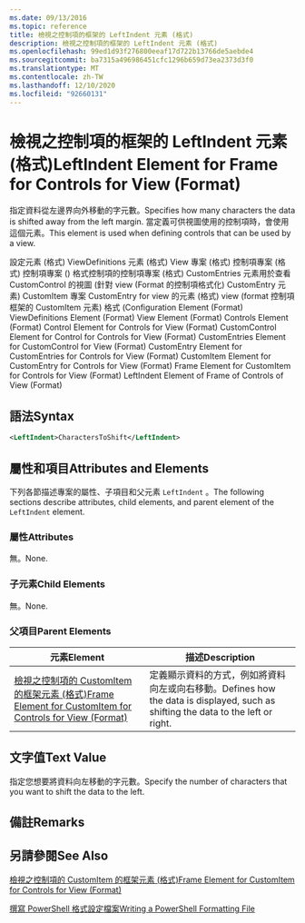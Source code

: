 ```yaml
---
ms.date: 09/13/2016
ms.topic: reference
title: 檢視之控制項的框架的 LeftIndent 元素 (格式)
description: 檢視之控制項的框架的 LeftIndent 元素 (格式)
ms.openlocfilehash: 99ed1d93f276800eeaf17d722b13766de5aebde4
ms.sourcegitcommit: ba7315a496986451cfc1296b659d73ea2373d3f0
ms.translationtype: MT
ms.contentlocale: zh-TW
ms.lasthandoff: 12/10/2020
ms.locfileid: "92660131"
---
```

# <a name="leftindent-element-for-frame-for-controls-for-view-format"></a><span data-ttu-id="5e8aa-103">檢視之控制項的框架的 LeftIndent 元素 (格式)</span><span class="sxs-lookup"><span data-stu-id="5e8aa-103">LeftIndent Element for Frame for Controls for View (Format)</span></span>

<span data-ttu-id="5e8aa-104">指定資料從左邊界向外移動的字元數。</span><span class="sxs-lookup"><span data-stu-id="5e8aa-104">Specifies how many characters the data is shifted away from the left margin.</span></span> <span data-ttu-id="5e8aa-105">當定義可供視圖使用的控制項時，會使用這個元素。</span><span class="sxs-lookup"><span data-stu-id="5e8aa-105">This element is used when defining controls that can be used by a view.</span></span>

<span data-ttu-id="5e8aa-106">設定元素 (格式) ViewDefinitions 元素 (格式) View 專案 (格式) 控制項專案 (格式) 控制項專案 () 格式控制項的控制項專案 (格式) CustomEntries 元素用於查看 CustomControl 的視圖 (針對 view (Format 的控制項格式化) CustomEntry 元素) CustomItem 專案 CustomEntry for view 的元素 (格式) view (format 控制項框架的 CustomItem 元素) 格式 (</span><span class="sxs-lookup"><span data-stu-id="5e8aa-106">Configuration Element (Format) ViewDefinitions Element (Format) View Element (Format) Controls Element (Format) Control Element for Controls for View (Format) CustomControl Element for Control for Controls for View (Format) CustomEntries Element for CustomControl for View (Format) CustomEntry Element for CustomEntries for Controls for View (Format) CustomItem Element for CustomEntry for Controls for View (Format) Frame Element for CustomItem for Controls for View (Format) LeftIndent Element of Frame of Controls of View (Format)</span></span>

## <a name="syntax"></a><span data-ttu-id="5e8aa-107">語法</span><span class="sxs-lookup"><span data-stu-id="5e8aa-107">Syntax</span></span>

```xml
<LeftIndent>CharactersToShift</LeftIndent>
```

## <a name="attributes-and-elements"></a><span data-ttu-id="5e8aa-108">屬性和項目</span><span class="sxs-lookup"><span data-stu-id="5e8aa-108">Attributes and Elements</span></span>

<span data-ttu-id="5e8aa-109">下列各節描述專案的屬性、子項目和父元素 `LeftIndent` 。</span><span class="sxs-lookup"><span data-stu-id="5e8aa-109">The following sections describe attributes, child elements, and parent element of the `LeftIndent` element.</span></span>

### <a name="attributes"></a><span data-ttu-id="5e8aa-110">屬性</span><span class="sxs-lookup"><span data-stu-id="5e8aa-110">Attributes</span></span>

<span data-ttu-id="5e8aa-111">無。</span><span class="sxs-lookup"><span data-stu-id="5e8aa-111">None.</span></span>

### <a name="child-elements"></a><span data-ttu-id="5e8aa-112">子元素</span><span class="sxs-lookup"><span data-stu-id="5e8aa-112">Child Elements</span></span>

<span data-ttu-id="5e8aa-113">無。</span><span class="sxs-lookup"><span data-stu-id="5e8aa-113">None.</span></span>

### <a name="parent-elements"></a><span data-ttu-id="5e8aa-114">父項目</span><span class="sxs-lookup"><span data-stu-id="5e8aa-114">Parent Elements</span></span>

|<span data-ttu-id="5e8aa-115">元素</span><span class="sxs-lookup"><span data-stu-id="5e8aa-115">Element</span></span>|<span data-ttu-id="5e8aa-116">描述</span><span class="sxs-lookup"><span data-stu-id="5e8aa-116">Description</span></span>|
|-------------|-----------------|
|[<span data-ttu-id="5e8aa-117">檢視之控制項的 CustomItem 的框架元素 (格式)</span><span class="sxs-lookup"><span data-stu-id="5e8aa-117">Frame Element for CustomItem for Controls for View (Format)</span></span>](./frame-element-for-customitem-for-controls-for-view-format.md)|<span data-ttu-id="5e8aa-118">定義顯示資料的方式，例如將資料向左或向右移動。</span><span class="sxs-lookup"><span data-stu-id="5e8aa-118">Defines how the data is displayed, such as shifting the data to the left or right.</span></span>|

## <a name="text-value"></a><span data-ttu-id="5e8aa-119">文字值</span><span class="sxs-lookup"><span data-stu-id="5e8aa-119">Text Value</span></span>

<span data-ttu-id="5e8aa-120">指定您想要將資料向左移動的字元數。</span><span class="sxs-lookup"><span data-stu-id="5e8aa-120">Specify the number of characters that you want to shift the data to the left.</span></span>

## <a name="remarks"></a><span data-ttu-id="5e8aa-121">備註</span><span class="sxs-lookup"><span data-stu-id="5e8aa-121">Remarks</span></span>

## <a name="see-also"></a><span data-ttu-id="5e8aa-122">另請參閱</span><span class="sxs-lookup"><span data-stu-id="5e8aa-122">See Also</span></span>

[<span data-ttu-id="5e8aa-123">檢視之控制項的 CustomItem 的框架元素 (格式)</span><span class="sxs-lookup"><span data-stu-id="5e8aa-123">Frame Element for CustomItem for Controls for View (Format)</span></span>](./frame-element-for-customitem-for-controls-for-view-format.md)

[<span data-ttu-id="5e8aa-124">撰寫 PowerShell 格式設定檔案</span><span class="sxs-lookup"><span data-stu-id="5e8aa-124">Writing a PowerShell Formatting File</span></span>](./writing-a-powershell-formatting-file.md)
